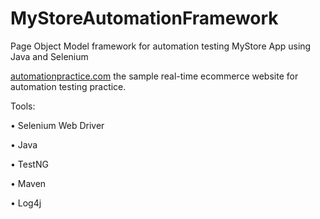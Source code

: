 # MyStoreAutomationFramework
Page Object Model framework for automation testing MyStore App using Java and Selenium

[automationpractice.com](http://automationpractice.com/index.php "Automation Practice Website")
the sample real-time ecommerce website for automation testing practice.

Tools:

• Selenium Web Driver

• Java

• TestNG

• Maven

• Log4j